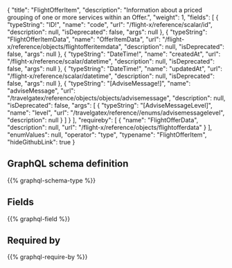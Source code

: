{
  "title": "FlightOfferItem",
  "description": "Information about a priced grouping of one or more services within an Offer.",
  "weight": 1,
  "fields": [
    {
      "typeString": "ID!",
      "name": "code",
      "url": "/flight-x/reference/scalar/id",
      "description": null,
      "isDeprecated": false,
      "args": null
    },
    {
      "typeString": "FlightOfferItemData",
      "name": "OfferItemData",
      "url": "/flight-x/reference/objects/flightofferitemdata",
      "description": null,
      "isDeprecated": false,
      "args": null
    },
    {
      "typeString": "DateTime!",
      "name": "createdAt",
      "url": "/flight-x/reference/scalar/datetime",
      "description": null,
      "isDeprecated": false,
      "args": null
    },
    {
      "typeString": "DateTime!",
      "name": "updatedAt",
      "url": "/flight-x/reference/scalar/datetime",
      "description": null,
      "isDeprecated": false,
      "args": null
    },
    {
      "typeString": "[AdviseMessage!]",
      "name": "adviseMessage",
      "url": "/travelgatex/reference/objects/objects/advisemessage",
      "description": null,
      "isDeprecated": false,
      "args": [
        {
          "typeString": "[AdviseMessageLevel]",
          "name": "level",
          "url": "/travelgatex/reference//enums/advisemessagelevel",
          "description": null
        }
      ]
    }
  ],
  "requireby": [
    {
      "name": "FlightOfferData",
      "description": null,
      "url": "/flight-x/reference/objects/flightofferdata"
    }
  ],
  "enumValues": null,
  "operator": "type",
  "typename": "FlightOfferItem",
  "hideGithubLink": true
}
## GraphQL schema definition

{{% graphql-schema-type %}}

## Fields

{{% graphql-field %}}

## Required by

{{% graphql-require-by %}}
